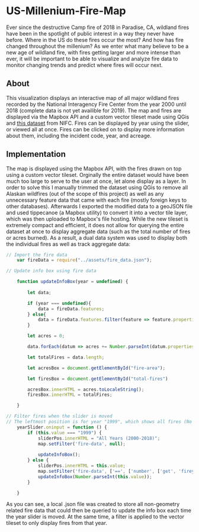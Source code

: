 # US-Millenium-Fire-Map

Ever since the destructive Camp fire of 2018 in Paradise, CA, wildland fires have been in the spotlight of public interest in a way they never have before. Where in the US do these fires occur the most? And how has fire changed throughout the millenium? 
As we enter what many believe to be a new age of wildland fire, with fires getting larger and more intense than ever, it will be important to be able to visualize and analyze fire data to monitor changing trends and predict where fires will occur next.

## About

This visualization displays an interactive map of all major wildland fires recorded by the National Interagency Fire Center from the year 2000 until 2018 (complete data is not yet availible for 2019). The map and fires are displayed via the Mapbox API and a custom vector tileset made using QGis and [this dataset](https://data-nifc.opendata.arcgis.com/datasets/us-hist-fire-perimtrs-2000-2018-dd83) from NIFC. Fires can be displayed by year using the slider, or viewed all at once. Fires can be clicked on to display more information about them, including the incident code, year, and acreage. 

## Implementation
The map is displayed using the Mapbox API, with the fires drawn on top using a custom vector tileset.
Orginally the entire dataset would have been much too large to serve to the user at once, let alone display as a layer. In order to solve this I manually trimmed the dataset using QGis to remove all Alaskan wildfires (out of the scope of this project) as well as any unnecessary feature data that came with each fire (mostly foreign keys to other databases). Afterwards I exported the modified data to a geoJSON file and used tippecanoe (a Mapbox utility) to convert it into a vector tile layer, which was then uploaded to Mapbox's file hosting. While the new tileset is extremely compact and efficient, it does not allow for querying the entire dataset at once to display aggregate data (such as the total number of fires or acres burned). As a result, a dual data system was used to display both the individual fires as well as track aggregate data:

``` javascript
// Import the fire data
    var fireData = require("../assets/fire_data.json");

// Update info box using fire data

    function updateInfoBox(year = undefined) {
        
        let data;

        if (year === undefined){
            data = fireData.features;
        } else{
            data = fireData.features.filter(feature => feature.properties.fireyear === year);
        }

        let acres = 0;

        data.forEach(datum => acres += Number.parseInt(datum.properties.gisacres));

        let totalFires = data.length;

        let acresBox = document.getElementById("fire-area");

        let firesBox = document.getElementById("total-fires")

        acresBox.innerHTML = acres.toLocaleString();
        firesBox.innerHTML = totalFires; 

    }

// Filter fires when the slider is moved
// The leftmost position is for year "1999", which shows all fires (No actual data for 1999)
    yearSlider.oninput = function () {
        if (this.value === "1999") {
            sliderPos.innerHTML = "All Years (2000-2018)";
            map.setFilter('fire-data', null);
            
            updateInfoBox();
        } else {
            sliderPos.innerHTML = this.value;
            map.setFilter('fire-data', ['==', ['number', ['get', 'fireyear']], Number.parseInt(this.value)]);
            updateInfoBox(Number.parseInt(this.value));
        }

    }
```
As you can see, a local .json file was created to store all non-geometry related fire data that could then be queried to update the info box each time the year slider is moved. At the same time, a filter is applied to the vector tileset to only display fires from that year. 


